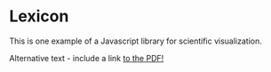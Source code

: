 # Lexicon

This is one example of a Javascript library for scientific visualization.


<object data="08291800.pdf" type="application/pdf" height="100%" width="100%">
<p>Alternative text - include a link <a href="08291800.pdf">to the PDF!</a></p>
</object>

